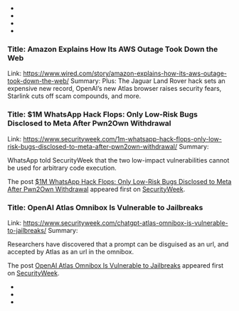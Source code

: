  - 
 - 
 - 
 - 
### Title: Amazon Explains How Its AWS Outage Took Down the Web
Link: https://www.wired.com/story/amazon-explains-how-its-aws-outage-took-down-the-web/
Summary: Plus: The Jaguar Land Rover hack sets an expensive new record, OpenAI’s new Atlas browser raises security fears, Starlink cuts off scam compounds, and more.

### Title: $1M WhatsApp Hack Flops: Only Low-Risk Bugs Disclosed to Meta After Pwn2Own Withdrawal
Link: https://www.securityweek.com/1m-whatsapp-hack-flops-only-low-risk-bugs-disclosed-to-meta-after-pwn2own-withdrawal/
Summary: <p>WhatsApp told SecurityWeek that the two low-impact vulnerabilities cannot be used for arbitrary code execution. </p>
<p>The post <a href="https://www.securityweek.com/1m-whatsapp-hack-flops-only-low-risk-bugs-disclosed-to-meta-after-pwn2own-withdrawal/">$1M WhatsApp Hack Flops: Only Low-Risk Bugs Disclosed to Meta After Pwn2Own Withdrawal</a> appeared first on <a href="https://www.securityweek.com">SecurityWeek</a>.</p>

### Title: OpenAI Atlas Omnibox Is Vulnerable to Jailbreaks
Link: https://www.securityweek.com/chatgpt-atlas-omnibox-is-vulnerable-to-jailbreaks/
Summary: <p>Researchers have discovered that a prompt can be disguised as an url, and accepted by Atlas as an url in the omnibox. </p>
<p>The post <a href="https://www.securityweek.com/chatgpt-atlas-omnibox-is-vulnerable-to-jailbreaks/">OpenAI Atlas Omnibox Is Vulnerable to Jailbreaks</a> appeared first on <a href="https://www.securityweek.com">SecurityWeek</a>.</p>

 - 
 - 
 - 
